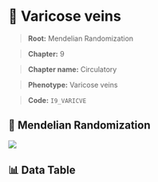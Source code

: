 # 🧪 Varicose veins

> **Root:** Mendelian Randomization

> **Chapter:** 9  

> **Chapter name:** Circulatory

> **Phenotype:** Varicose veins  

> **Code:** `I9_VARICVE`

## 🧬 Mendelian Randomization  

<img src="/MR/Figures/Forward/I9_VARICVE.png"/>

## 📊 Data Table

<CsvTableMRF src="/MR_Data/Forward/I9_VARICVE.csv"/>
